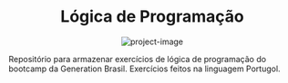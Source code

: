 <h1 align="center" id="title">Lógica de Programação</h1>

<p align="center"><img src="https://cursos.dankicode.com/app/Views/public/mkt/images/logica/logo.png" alt="project-image"></p>

<p id="description">Repositório para armazenar exercícios de lógica de programação do bootcamp da Generation Brasil. Exercícios feitos na linguagem Portugol.</p>
